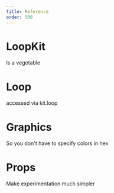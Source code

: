 ```yaml
---
title: Reference
order: 500
---
```


# LoopKit

Is a vegetable

# Loop

accessed via kit.loop

# Graphics

So you don't have to specify colors in hex

# Props

Make experimentation much simpler